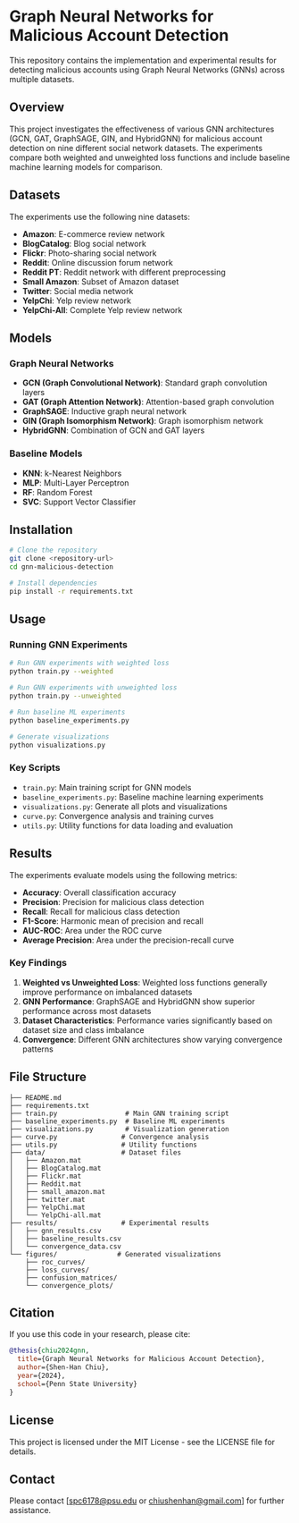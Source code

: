 # Graph Neural Networks for Malicious Account Detection

This repository contains the implementation and experimental results for detecting malicious accounts using Graph Neural Networks (GNNs) across multiple datasets.

## Overview

This project investigates the effectiveness of various GNN architectures (GCN, GAT, GraphSAGE, GIN, and HybridGNN) for malicious account detection on nine different social network datasets. The experiments compare both weighted and unweighted loss functions and include baseline machine learning models for comparison.

## Datasets

The experiments use the following nine datasets:
- **Amazon**: E-commerce review network
- **BlogCatalog**: Blog social network
- **Flickr**: Photo-sharing social network
- **Reddit**: Online discussion forum network
- **Reddit PT**: Reddit network with different preprocessing
- **Small Amazon**: Subset of Amazon dataset
- **Twitter**: Social media network
- **YelpChi**: Yelp review network
- **YelpChi-All**: Complete Yelp review network

## Models

### Graph Neural Networks
- **GCN (Graph Convolutional Network)**: Standard graph convolution layers
- **GAT (Graph Attention Network)**: Attention-based graph convolution
- **GraphSAGE**: Inductive graph neural network
- **GIN (Graph Isomorphism Network)**: Graph isomorphism network
- **HybridGNN**: Combination of GCN and GAT layers

### Baseline Models
- **KNN**: k-Nearest Neighbors
- **MLP**: Multi-Layer Perceptron
- **RF**: Random Forest
- **SVC**: Support Vector Classifier

## Installation

```bash
# Clone the repository
git clone <repository-url>
cd gnn-malicious-detection

# Install dependencies
pip install -r requirements.txt
```

## Usage

### Running GNN Experiments

```bash
# Run GNN experiments with weighted loss
python train.py --weighted

# Run GNN experiments with unweighted loss
python train.py --unweighted

# Run baseline ML experiments
python baseline_experiments.py

# Generate visualizations
python visualizations.py
```

### Key Scripts

- `train.py`: Main training script for GNN models
- `baseline_experiments.py`: Baseline machine learning experiments
- `visualizations.py`: Generate all plots and visualizations
- `curve.py`: Convergence analysis and training curves
- `utils.py`: Utility functions for data loading and evaluation

## Results

The experiments evaluate models using the following metrics:
- **Accuracy**: Overall classification accuracy
- **Precision**: Precision for malicious class detection
- **Recall**: Recall for malicious class detection
- **F1-Score**: Harmonic mean of precision and recall
- **AUC-ROC**: Area under the ROC curve
- **Average Precision**: Area under the precision-recall curve

### Key Findings

1. **Weighted vs Unweighted Loss**: Weighted loss functions generally improve performance on imbalanced datasets
2. **GNN Performance**: GraphSAGE and HybridGNN show superior performance across most datasets
3. **Dataset Characteristics**: Performance varies significantly based on dataset size and class imbalance
4. **Convergence**: Different GNN architectures show varying convergence patterns

## File Structure

```
├── README.md
├── requirements.txt
├── train.py                 # Main GNN training script
├── baseline_experiments.py  # Baseline ML experiments
├── visualizations.py        # Visualization generation
├── curve.py                # Convergence analysis
├── utils.py                # Utility functions
├── data/                   # Dataset files
│   ├── Amazon.mat
│   ├── BlogCatalog.mat
│   ├── Flickr.mat
│   ├── Reddit.mat
│   ├── small_amazon.mat
│   ├── twitter.mat
│   ├── YelpChi.mat
│   └── YelpChi-all.mat
├── results/                # Experimental results
│   ├── gnn_results.csv
│   ├── baseline_results.csv
│   └── convergence_data.csv
└── figures/               # Generated visualizations
    ├── roc_curves/
    ├── loss_curves/
    ├── confusion_matrices/
    └── convergence_plots/
```

## Citation

If you use this code in your research, please cite:

```bibtex
@thesis{chiu2024gnn,
  title={Graph Neural Networks for Malicious Account Detection},
  author={Shen-Han Chiu},
  year={2024},
  school={Penn State University}
}
```

## License

This project is licensed under the MIT License - see the LICENSE file for details.

## Contact

Please contact [spc6178@psu.edu or chiushenhan@gmail.com] for further assistance. 
